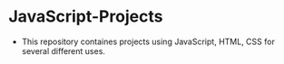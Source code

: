 # JavaScript-Projects
- This repository containes projects using JavaScript, HTML, CSS for several different uses.
